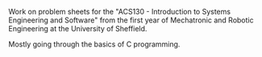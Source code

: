 Work on problem sheets for the "ACS130 - Introduction to Systems Engineering and Software" from the first year of Mechatronic and Robotic Engineering at the University of Sheffield.

Mostly going through the basics of C programming.